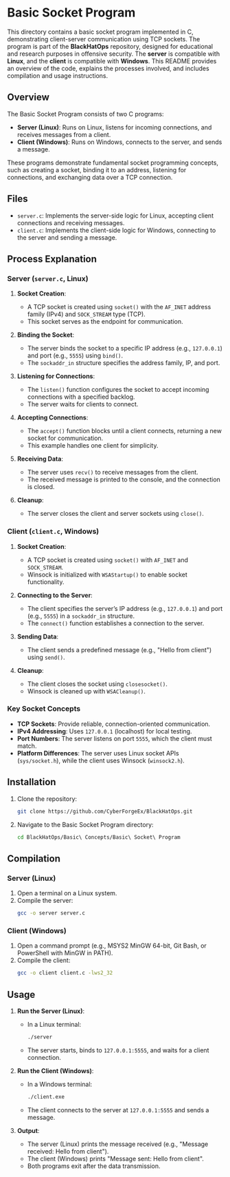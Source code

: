 # Basic Socket Program

This directory contains a basic socket program implemented in C, demonstrating client-server communication using TCP sockets. The program is part of the **BlackHatOps** repository, designed for educational and research purposes in offensive security. The **server** is compatible with **Linux**, and the **client** is compatible with **Windows**. This README provides an overview of the code, explains the processes involved, and includes compilation and usage instructions.

## Overview

The Basic Socket Program consists of two C programs:
- **Server (Linux)**: Runs on Linux, listens for incoming connections, and receives messages from a client.
- **Client (Windows)**: Runs on Windows, connects to the server, and sends a message.

These programs demonstrate fundamental socket programming concepts, such as creating a socket, binding it to an address, listening for connections, and exchanging data over a TCP connection.

## Files

- `server.c`: Implements the server-side logic for Linux, accepting client connections and receiving messages.
- `client.c`: Implements the client-side logic for Windows, connecting to the server and sending a message.

## Process Explanation

### Server (`server.c`, Linux)

1. **Socket Creation**:
   - A TCP socket is created using `socket()` with the `AF_INET` address family (IPv4) and `SOCK_STREAM` type (TCP).
   - This socket serves as the endpoint for communication.

2. **Binding the Socket**:
   - The server binds the socket to a specific IP address (e.g., `127.0.0.1`) and port (e.g., `5555`) using `bind()`.
   - The `sockaddr_in` structure specifies the address family, IP, and port.

3. **Listening for Connections**:
   - The `listen()` function configures the socket to accept incoming connections with a specified backlog.
   - The server waits for clients to connect.

4. **Accepting Connections**:
   - The `accept()` function blocks until a client connects, returning a new socket for communication.
   - This example handles one client for simplicity.

5. **Receiving Data**:
   - The server uses `recv()` to receive messages from the client.
   - The received message is printed to the console, and the connection is closed.

6. **Cleanup**:
   - The server closes the client and server sockets using `close()`.

### Client (`client.c`, Windows)

1. **Socket Creation**:
   - A TCP socket is created using `socket()` with `AF_INET` and `SOCK_STREAM`.
   - Winsock is initialized with `WSAStartup()` to enable socket functionality.

2. **Connecting to the Server**:
   - The client specifies the server’s IP address (e.g., `127.0.0.1`) and port (e.g., `5555`) in a `sockaddr_in` structure.
   - The `connect()` function establishes a connection to the server.

3. **Sending Data**:
   - The client sends a predefined message (e.g., "Hello from client") using `send()`.

4. **Cleanup**:
   - The client closes the socket using `closesocket()`.
   - Winsock is cleaned up with `WSACleanup()`.

### Key Socket Concepts

- **TCP Sockets**: Provide reliable, connection-oriented communication.
- **IPv4 Addressing**: Uses `127.0.0.1` (localhost) for local testing.
- **Port Numbers**: The server listens on port `5555`, which the client must match.
- **Platform Differences**: The server uses Linux socket APIs (`sys/socket.h`), while the client uses Winsock (`winsock2.h`).

## Installation

1. Clone the repository:
   ```bash
   git clone https://github.com/CyberForgeEx/BlackHatOps.git
   ```
2. Navigate to the Basic Socket Program directory:
   ```bash
   cd BlackHatOps/Basic\ Concepts/Basic\ Socket\ Program
   ```

## Compilation

### Server (Linux)
1. Open a terminal on a Linux system.
2. Compile the server:
   ```bash
   gcc -o server server.c
   ```

### Client (Windows)
1. Open a command prompt (e.g., MSYS2 MinGW 64-bit, Git Bash, or PowerShell with MinGW in PATH).
2. Compile the client:
   ```bash
   gcc -o client client.c -lws2_32
   ```

## Usage

1. **Run the Server (Linux)**:
   - In a Linux terminal:
     ```bash
     ./server
     ```
   - The server starts, binds to `127.0.0.1:5555`, and waits for a client connection.

2. **Run the Client (Windows)**:
   - In a Windows terminal:
     ```bash
     ./client.exe
     ```
   - The client connects to the server at `127.0.0.1:5555` and sends a message.

3. **Output**:
   - The server (Linux) prints the message received (e.g., "Message received: Hello from client").
   - The client (Windows) prints "Message sent: Hello from client".
   - Both programs exit after the data transmission.
